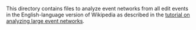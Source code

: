 This directory contains files to analyze event networks from all edit events in the English-language version of Wikipedia as described in the [tutorial on analyzing large event networks](https://github.com/juergenlerner/eventnet/wiki/Large-event-networks-(tutorial)).
